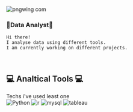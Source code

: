 ![pngwing com](https://user-images.githubusercontent.com/107760647/188753630-14d22da8-4519-47fc-822f-e097f2f1ec74.png)

### 🌱Data Analyst🌱
    
    Hi there! 
    I analyse data using different tools.  
    I am currently working on different projects.
<br/>

## 💻 Analtical Tools 💻
    
Techs i've used least one <br/> 
<img alt="Python" src ="https://img.shields.io/badge/Python-3776AB.svg?&style=for-the-badge&logo=Python&logoColor=white"/> 
<img alt="r" src ="https://img.shields.io/badge/r-276DC3.svg?&style=for-the-badge&logo=Python&logoColor=white"/> 
<img alt="mysql" src ="https://img.shields.io/badge/mysql-4479A1.svg?&style=for-the-badge&logo=Python&logoColor=white"/> 
<img alt="tableau" src ="https://img.shields.io/badge/tableau-E97627.svg?&style=for-the-badge&logo=Python&logoColor=white"/> 


<!--
**buz321/buz321** is a ✨ _special_ ✨ repository because its `README.md` (this file) appears on your GitHub profile.

Here are some ideas to get you started:

- 🔭 I’m currently working on ...
- 🌱 I’m currently learning ...
- 👯 I’m looking to collaborate on ...
- 🤔 I’m looking for help with ...
- 💬 Ask me about ...
- 📫 How to reach me: ...
- 😄 Pronouns: ...
- ⚡ Fun fact: ...
-->
